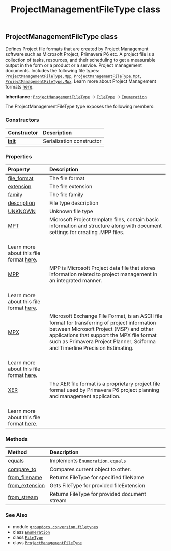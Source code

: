 ﻿---
title: ProjectManagementFileType class
second_title: GroupDocs.Conversion for Python via .NET API References
description: 
type: docs
weight: 160
url: /python-net/groupdocs.conversion.filetypes/projectmanagementfiletype/
is_root: false
---

## ProjectManagementFileType class

Defines Project file formats that are created by Project Management software such as Microsoft Project, Primavera P6 etc. A project file is a collection of tasks, resources, and their scheduling to get a measurable output in the form or a product or a service. 
Project management documents. Includes the following file types:
[`ProjectManagementFileType.Mpp`](/conversion/python-net/groupdocs.conversion.filetypes/projectmanagementfiletype),
[`ProjectManagementFileType.Mpt`](/conversion/python-net/groupdocs.conversion.filetypes/projectmanagementfiletype),
[`ProjectManagementFileType.Mpx`](/conversion/python-net/groupdocs.conversion.filetypes/projectmanagementfiletype).
Learn more about Project Management formats [here](https://wiki.fileformat.com/project-management).



**Inheritance:** [`ProjectManagementFileType`](/conversion/python-net/groupdocs.conversion.filetypes/projectmanagementfiletype) → 
[`FileType`](/conversion/python-net/groupdocs.conversion.filetypes/filetype) → 
[`Enumeration`](/conversion/python-net/groupdocs.conversion.contracts/enumeration)



The ProjectManagementFileType type exposes the following members:

### Constructors
| Constructor | Description |
| :- | :- |
| [__init__](/conversion/python-net/groupdocs.conversion.filetypes/projectmanagementfiletype/__init__/#) | Serialization constructor |


### Properties
| Property | Description |
| :- | :- |
| [file_format](/conversion/python-net/groupdocs.conversion.filetypes/projectmanagementfiletype/file_format) | The file format |
| [extension](/conversion/python-net/groupdocs.conversion.filetypes/projectmanagementfiletype/extension) | The file extension |
| [family](/conversion/python-net/groupdocs.conversion.filetypes/projectmanagementfiletype/family) | The file family |
| [description](/conversion/python-net/groupdocs.conversion.filetypes/projectmanagementfiletype/description) | File type description |
| [UNKNOWN](/conversion/python-net/groupdocs.conversion.filetypes/projectmanagementfiletype/unknown) | Unknown file type |
| [MPT](/conversion/python-net/groupdocs.conversion.filetypes/projectmanagementfiletype/mpt) | Microsoft Project template files, contain basic information and structure along with document settings for creating .MPP files.<br/>Learn more about this file format [here](https://wiki.fileformat.com/project-management/mpt). |
| [MPP](/conversion/python-net/groupdocs.conversion.filetypes/projectmanagementfiletype/mpp) | MPP is Microsoft Project data file that stores information related to project management in an integrated manner.<br/>Learn more about this file format [here](https://wiki.fileformat.com/project-management/mpp). |
| [MPX](/conversion/python-net/groupdocs.conversion.filetypes/projectmanagementfiletype/mpx) | Microsoft Exchange File Format, is an ASCII file format for transferring of project information between Microsoft Project (MSP) and other applications that support the MPX file format such as Primavera Project Planner, Sciforma and Timerline Precision Estimating.<br/>Learn more about this file format [here](https://wiki.fileformat.com/project-management/mpx). |
| [XER](/conversion/python-net/groupdocs.conversion.filetypes/projectmanagementfiletype/xer) | The XER file format is a proprietary project file format used by Primavera P6 project planning and management application.<br/>Learn more about this file format [here](https://docs.fileformat.com/project-management/xer). |


### Methods
| Method | Description |
| :- | :- |
| [equals](/conversion/python-net/groupdocs.conversion.filetypes/projectmanagementfiletype/equals/#groupdocs.conversion.contracts.Enumeration) | Implements [`Enumeration.equals`](/conversion/python-net/groupdocs.conversion.contracts/enumeration/equals) |
| [compare_to](/conversion/python-net/groupdocs.conversion.filetypes/projectmanagementfiletype/compare_to/#any) | Compares current object to other. |
| [from_filename](/conversion/python-net/groupdocs.conversion.filetypes/projectmanagementfiletype/from_filename/#str) | Returns FileType for specified fileName |
| [from_extension](/conversion/python-net/groupdocs.conversion.filetypes/projectmanagementfiletype/from_extension/#str) | Gets FileType for provided fileExtension |
| [from_stream](/conversion/python-net/groupdocs.conversion.filetypes/projectmanagementfiletype/from_stream/#io.RawIOBase) | Returns FileType for provided document stream |



### See Also
* module [`groupdocs.conversion.filetypes`](..)
* class [`Enumeration`](/conversion/python-net/groupdocs.conversion.contracts/enumeration)
* class [`FileType`](/conversion/python-net/groupdocs.conversion.filetypes/filetype)
* class [`ProjectManagementFileType`](/conversion/python-net/groupdocs.conversion.filetypes/projectmanagementfiletype)
